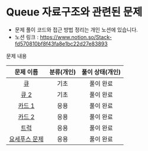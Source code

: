 # Queue 자료구조와 관련된 문제

- 문제 풀이 코드와 접근 방법 정리는 개인 노션에 있습니다.
- 노션 링크 : https://www.notion.so/Stack-fd570810bf8f43fa8e1bc22d27e83893

문제 내용

|                      문제 이름                       | 분류(개인) | 풀이 상태(개인) |
|:------------------------------------------------:|:------:|:---------:|
|    [큐](https://www.acmicpc.net/problem/10845)    |   기초   |   풀이 완료   |
|   [큐 2](https://www.acmicpc.net/problem/18258)   |   기초   |   풀이 완료   |
|   [카드 1](https://www.acmicpc.net/problem/2161)   |   응용   |   풀이 완료   |
|   [카드 2](https://www.acmicpc.net/problem/2164)   |   응용   |   풀이 완료   |
|   [트럭](https://www.acmicpc.net/problem/13335)    |   응용   |   풀이 완료   |
| [요세푸스 문제](https://www.acmicpc.net/problem/1158) |   응용   |   풀이 완료   |